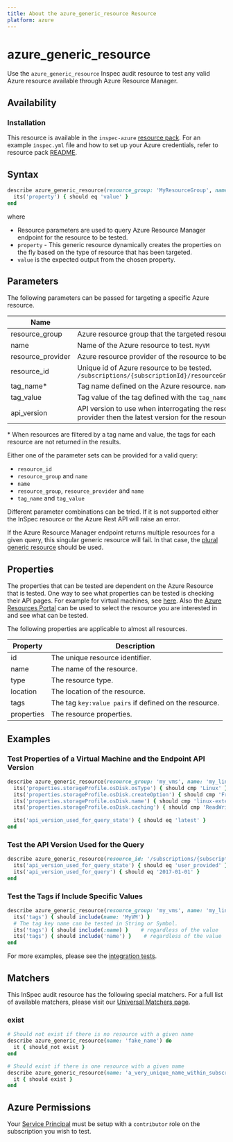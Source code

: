 ```yaml
---
title: About the azure_generic_resource Resource
platform: azure
---
```


# azure_generic_resource

Use the `azure_generic_resource` Inspec audit resource to test any valid Azure resource available through Azure Resource Manager. 

## Availability

### Installation

This resource is available in the `inspec-azure` [resource pack](/inspec/glossary/#resource-pack). 
For an example `inspec.yml` file and how to set up your Azure credentials, refer to resource pack [README](../../README.md#Service-Principal).

## Syntax
```ruby
describe azure_generic_resource(resource_group: 'MyResourceGroup', name: 'MyResource') do
  its('property') { should eq 'value' }
end
```

where

* Resource parameters are used to query Azure Resource Manager endpoint for the resource to be tested.
* `property` - This generic resource dynamically creates the properties on the fly based on the type of resource that has been targeted.
* `value` is the expected output from the chosen property.

## Parameters

The following parameters can be passed for targeting a specific Azure resource.

| Name              | Description                                                                                                                                    |
|-------------------|----------------------------------------------------------------------------------------------------------|
| resource_group    | Azure resource group that the targeted resource has been created in. `MyResourceGroup`                   |
| name              | Name of the Azure resource to test. `MyVM`                                                               |
| resource_provider | Azure resource provider of the resource to be tested. `Microsoft.Compute/virtualMachines`                |
| resource_id       | Unique id of Azure resource to be tested. `/subscriptions/{subscriptionId}/resourceGroups/{resourceGroup}/providers/Microsoft.Compute/virtualMachines/{vmName}` |
| tag_name<superscript>*</superscript> | Tag name defined on the Azure resource. `name`                                                           |
| tag_value         | Tag value of the tag defined with the `tag_name`. `external_linux`                                       |
| api_version       | API version to use when interrogating the resource. If not set or the provided api version is not supported by the resource provider then the latest version for the resource provider will be used. `2017-10-9`, `latest`, `default`    |

<superscript>*</superscript> When resources are filtered by a tag name and value, the tags for each resource are not returned in the results.

Either one of the parameter sets can be provided for a valid query:
- `resource_id`
- `resource_group` and `name`
- `name`
- `resource_group`, `resource_provider` and `name`
- `tag_name` and `tag_value`

Different parameter combinations can be tried. If it is not supported either the InSpec resource or the Azure Rest API will raise an error.

If the Azure Resource Manager endpoint returns multiple resources for a given query, this singular generic resource will fail. In that case, the [plural generic resource](azure_generic_resources.md) should be used. 

## Properties

The properties that can be tested are dependent on the Azure Resource that is tested. One way to see what properties can be tested is checking their API pages. For example for virtual machines, see [here](https://docs.microsoft.com/en-us/rest/api/compute/virtualmachines/get). 
Also the [Azure Resources Portal](https://resources.azure.com) can be used to select the resource you are interested in and see what can be tested.

The following properties are applicable to almost all resources.

| Property   | Description |
|------------|-------------|
| id         | The unique resource identifier.|
| name       | The name of the resource. |
| type       | The resource type. |
| location   | The location of the resource. |
| tags       | The tag `key:value pairs` if defined on the resource. |
| properties | The resource properties. |

## Examples

### Test Properties of a Virtual Machine and the Endpoint API Version
```ruby
describe azure_generic_resource(resource_group: 'my_vms', name: 'my_linux_vm') do
  its('properties.storageProfile.osDisk.osType') { should cmp 'Linux' }
  its('properties.storageProfile.osDisk.createOption') { should cmp 'FromImage' }
  its('properties.storageProfile.osDisk.name') { should cmp 'linux-external-osdisk' }
  its('properties.storageProfile.osDisk.caching') { should cmp 'ReadWrite' }
  
  its('api_version_used_for_query_state') { should eq 'latest' }
end
```


### Test the API Version Used for the Query
```ruby
describe azure_generic_resource(resource_id: '/subscriptions/{subscriptionId}/resourceGroups/{resourceGroup}/providers/Microsoft.Compute/virtualMachines/{vmName}', api_version: '2017-01-01') do
  its('api_version_used_for_query_state') { should eq 'user_provided' }
  its('api_version_used_for_query') { should eq '2017-01-01' }
end
```

    
### Test the Tags if Include Specific Values
```ruby
describe azure_generic_resource(resource_group: 'my_vms', name: 'my_linux_vm') do
  its('tags') { should include(name: 'MyVM') }
  # The tag key name can be tested in String or Symbol.
  its('tags') { should include(:name) }    # regardless of the value
  its('tags') { should include('name') }    # regardless of the value
end
```

For more examples, please see the [integration tests](/test/integration/verify/controls/azure_generic_resource.rb).

## Matchers

This InSpec audit resource has the following special matchers. For a full list of available matchers, please visit our [Universal Matchers page](https://www.inspec.io/docs/reference/matchers/).

### exist
```ruby
# Should not exist if there is no resource with a given name
describe azure_generic_resource(name: 'fake_name') do
  it { should_not exist }
end
```
```ruby
# Should exist if there is one resource with a given name
describe azure_generic_resource(name: 'a_very_unique_name_within_subscription') do
  it { should exist }
end
```
## Azure Permissions

Your [Service Principal](https://docs.microsoft.com/en-us/azure/azure-resource-manager/resource-group-create-service-principal-portal) must be setup with a `contributor` role on the subscription you wish to test.